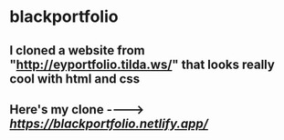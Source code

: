 # blackportfolio

## I cloned a website from **"http://eyportfolio.tilda.ws/"** that looks really cool with html and css



## Here's my clone ----> **_https://blackportfolio.netlify.app/_**


